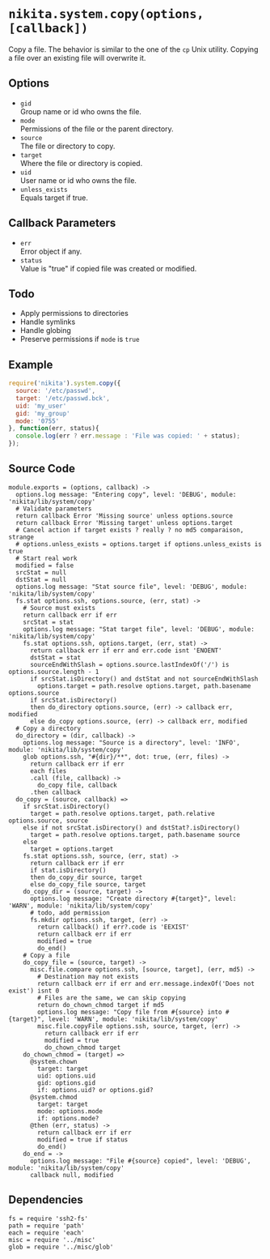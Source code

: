 
# `nikita.system.copy(options, [callback])`

Copy a file. The behavior is similar to the one of the `cp`
Unix utility. Copying a file over an existing file will
overwrite it.

## Options

*   `gid`   
    Group name or id who owns the file.   
*   `mode`   
    Permissions of the file or the parent directory.   
*   `source`   
    The file or directory to copy.   
*   `target`   
    Where the file or directory is copied.   
*   `uid`   
    User name or id who owns the file.   
*   `unless_exists`   
    Equals target if true.   

## Callback Parameters

*   `err`   
    Error object if any.   
*   `status`   
    Value is "true" if copied file was created or modified.   

## Todo

*   Apply permissions to directories
*   Handle symlinks
*   Handle globing
*   Preserve permissions if `mode` is `true`

## Example

```js
require('nikita').system.copy({
  source: '/etc/passwd',
  target: '/etc/passwd.bck',
  uid: 'my_user'
  gid: 'my_group'
  mode: '0755'
}, function(err, status){
  console.log(err ? err.message : 'File was copied: ' + status);
});
```

## Source Code

    module.exports = (options, callback) ->
      options.log message: "Entering copy", level: 'DEBUG', module: 'nikita/lib/system/copy'
      # Validate parameters
      return callback Error 'Missing source' unless options.source
      return callback Error 'Missing target' unless options.target
      # Cancel action if target exists ? really ? no md5 comparaison, strange
      # options.unless_exists = options.target if options.unless_exists is true
      # Start real work
      modified = false
      srcStat = null
      dstStat = null
      options.log message: "Stat source file", level: 'DEBUG', module: 'nikita/lib/system/copy'
      fs.stat options.ssh, options.source, (err, stat) ->
        # Source must exists
        return callback err if err
        srcStat = stat
        options.log message: "Stat target file", level: 'DEBUG', module: 'nikita/lib/system/copy'
        fs.stat options.ssh, options.target, (err, stat) ->
          return callback err if err and err.code isnt 'ENOENT'
          dstStat = stat
          sourceEndWithSlash = options.source.lastIndexOf('/') is options.source.length - 1
          if srcStat.isDirectory() and dstStat and not sourceEndWithSlash
            options.target = path.resolve options.target, path.basename options.source
          if srcStat.isDirectory()
          then do_directory options.source, (err) -> callback err, modified
          else do_copy options.source, (err) -> callback err, modified
      # Copy a directory
      do_directory = (dir, callback) ->
        options.log message: "Source is a directory", level: 'INFO', module: 'nikita/lib/system/copy'
        glob options.ssh, "#{dir}/**", dot: true, (err, files) ->
          return callback err if err
          each files
          .call (file, callback) ->
            do_copy file, callback
          .then callback
      do_copy = (source, callback) =>
        if srcStat.isDirectory()
          target = path.resolve options.target, path.relative options.source, source
        else if not srcStat.isDirectory() and dstStat?.isDirectory()
          target = path.resolve options.target, path.basename source
        else
          target = options.target
        fs.stat options.ssh, source, (err, stat) ->
          return callback err if err
          if stat.isDirectory()
          then do_copy_dir source, target
          else do_copy_file source, target
        do_copy_dir = (source, target) ->
          options.log message: "Create directory #{target}", level: 'WARN', module: 'nikita/lib/system/copy'
          # todo, add permission
          fs.mkdir options.ssh, target, (err) ->
            return callback() if err?.code is 'EEXIST'
            return callback err if err
            modified = true
            do_end()
        # Copy a file
        do_copy_file = (source, target) ->
          misc.file.compare options.ssh, [source, target], (err, md5) ->
            # Destination may not exists
            return callback err if err and err.message.indexOf('Does not exist') isnt 0
            # Files are the same, we can skip copying
            return do_chown_chmod target if md5
            options.log message: "Copy file from #{source} into #{target}", level: 'WARN', module: 'nikita/lib/system/copy'
            misc.file.copyFile options.ssh, source, target, (err) ->
              return callback err if err
              modified = true
              do_chown_chmod target
        do_chown_chmod = (target) =>
          @system.chown
            target: target
            uid: options.uid
            gid: options.gid
            if: options.uid? or options.gid?
          @system.chmod
            target: target
            mode: options.mode
            if: options.mode?
          @then (err, status) ->
            return callback err if err
            modified = true if status
            do_end()
        do_end = ->
          options.log message: "File #{source} copied", level: 'DEBUG', module: 'nikita/lib/system/copy'
          callback null, modified

## Dependencies

    fs = require 'ssh2-fs'
    path = require 'path'
    each = require 'each'
    misc = require '../misc'
    glob = require '../misc/glob'
